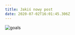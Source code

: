 ```yaml
---
title: Jakiś nowy post
date: 2020-07-02T16:01:45.306Z
---
```

![goals](/uploads/photo_2020-07-02_18-02-47.jpg)